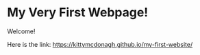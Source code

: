 # My Very First Webpage!

Welcome!

Here is the link: https://kittymcdonagh.github.io/my-first-website/


